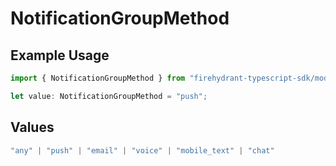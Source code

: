 # NotificationGroupMethod

## Example Usage

```typescript
import { NotificationGroupMethod } from "firehydrant-typescript-sdk/models/components";

let value: NotificationGroupMethod = "push";
```

## Values

```typescript
"any" | "push" | "email" | "voice" | "mobile_text" | "chat"
```